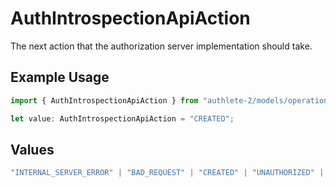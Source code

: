 # AuthIntrospectionApiAction

The next action that the authorization server implementation should take.

## Example Usage

```typescript
import { AuthIntrospectionApiAction } from "authlete-2/models/operations";

let value: AuthIntrospectionApiAction = "CREATED";
```

## Values

```typescript
"INTERNAL_SERVER_ERROR" | "BAD_REQUEST" | "CREATED" | "UNAUTHORIZED" | "FORBIDDEN" | "JSON" | "JWT" | "OK"
```
